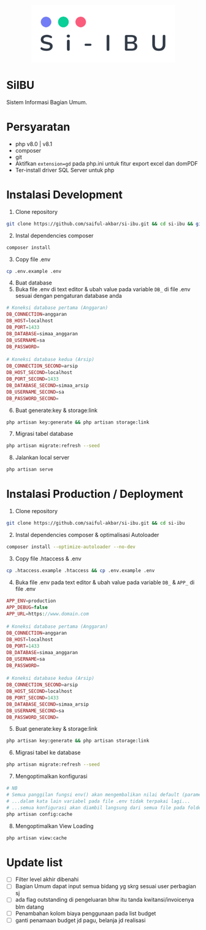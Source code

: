 <div align="center">
    <img
      loading="lazy"
      alt="logo"
      src="public/assets/images/logo/logo-dark.png"
      height="150"
    />
</div>

# SiIBU

Sistem Informasi Bagian Umum.

# Persyaratan

-   php v8.0 | v8.1
-   composer
-   git
-   Aktifkan `extension=gd` pada php.ini untuk fitur export excel dan domPDF
-   Ter-install driver SQL Server untuk php

# Instalasi Development

1.  Clone repository

```bash
git clone https://github.com/saiful-akbar/si-ibu.git && cd si-ibu && git checkout develop
```

2.  Instal dependencies composer

```bash
composer install
```

3.  Copy file .env

```bash
cp .env.example .env
```

4.  Buat database
5.  Buka file .env di text editor & ubah value pada variable `DB_` di file .env sesuai dengan pengaturan database anda

```php
# Koneksi database pertama (Anggaran)
DB_CONNECTION=anggaran
DB_HOST=localhost
DB_PORT=1433
DB_DATABASE=simaa_anggaran
DB_USERNAME=sa
DB_PASSWORD=

# Koneksi database kedua (Arsip)
DB_CONNECTION_SECOND=arsip
DB_HOST_SECOND=localhost
DB_PORT_SECOND=1433
DB_DATABASE_SECOND=simaa_arsip
DB_USERNAME_SECOND=sa
DB_PASSWORD_SECOND=
```

6.  Buat generate:key & storage:link

```bash
php artisan key:generate && php artisan storage:link
```

7. Migrasi tabel database

```bash
php artisan migrate:refresh --seed
```

8.  Jalankan local server

```bash
php artisan serve
```

# Instalasi Production / Deployment

1.  Clone repository

```bash
git clone https://github.com/saiful-akbar/si-ibu.git && cd si-ibu
```

2. Instal dependencies composer & optimalisasi Autoloader

```bash
composer install --optimize-autoloader --no-dev
```

3. Copy file .htaccess & .env

```bash
cp .htaccess.example .htaccess && cp .env.example .env
```

4.  Buka file .env pada text editor & ubah value pada variable `DB_` & `APP_` di file .env

```php
APP_ENV=production
APP_DEBUG=false
APP_URL=https://www.domain.com

# Koneksi database pertama (Anggaran)
DB_CONNECTION=anggaran
DB_HOST=localhost
DB_PORT=1433
DB_DATABASE=simaa_anggaran
DB_USERNAME=sa
DB_PASSWORD=

# Koneksi database kedua (Arsip)
DB_CONNECTION_SECOND=arsip
DB_HOST_SECOND=localhost
DB_PORT_SECOND=1433
DB_DATABASE_SECOND=simaa_arsip
DB_USERNAME_SECOND=sa
DB_PASSWORD_SECOND=
```

5.  Buat generate:key & storage:link

```bash
php artisan key:generate && php artisan storage:link
```

6. Migrasi tabel ke database

```bash
php artisan migrate:refresh --seed
```

7. Mengoptimalkan konfigurasi

```bash
# NB
# Semua panggilan fungsi env() akan mengembalikan nilai default (parameter kedua)....
# ...dalam kata lain variabel pada file .env tidak terpakai lagi...
# ...semua konfigurasi akan diambil langsung dari semua file pada folder config
php artisan config:cache
```

8. Mengoptimalkan View Loading

```bash
php artisan view:cache
```

# Update list

- [ ] Filter level akhir dibenahi
- [ ] Bagian Umum dapat input semua bidang yg skrg sesuai user perbagian sj
- [ ] ada flag outstanding di pengeluaran bhw itu tanda kwitansi/invoicenya blm datang
- [ ] Penambahan kolom biaya penggunaan pada list budget
- [ ] ganti penamaan budget jd pagu, belanja jd realisasi
